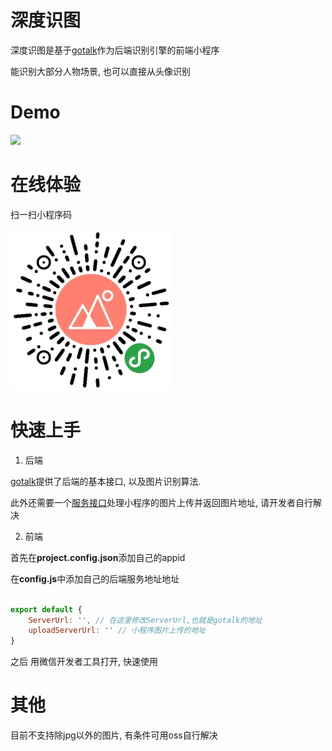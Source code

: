 # 深度识图

深度识图是基于[gotalk](https://github.com/agilab/gotalk)作为后端识别引擎的前端小程序

能识别大部分人物场景, 也可以直接从头像识别

# Demo

![](./example/demo.jpeg|width=300)

# 在线体验

扫一扫小程序码

![](./example/qrcode.jpg)


# 快速上手

1. 后端

[gotalk](https://github.com/agilab/gotalk)提供了后端的基本接口, 以及图片识别算法.

此外还需要一个[服务接口](https://developers.weixin.qq.com/miniprogram/dev/api/network/upload/wx.uploadFile.html)处理小程序的图片上传并返回图片地址, 请开发者自行解决

2. 前端

首先在**project.config.json**添加自己的appid

在**config.js**中添加自己的后端服务地址地址

```js

export default {
    ServerUrl: '', // 在这里修改ServerUrl,也就是gotalk的地址
    uploadServerUrl: '' // 小程序图片上传的地址
}

```

之后 用微信开发者工具打开, 快速使用

# 其他

目前不支持除jpg以外的图片, 有条件可用oss自行解决
